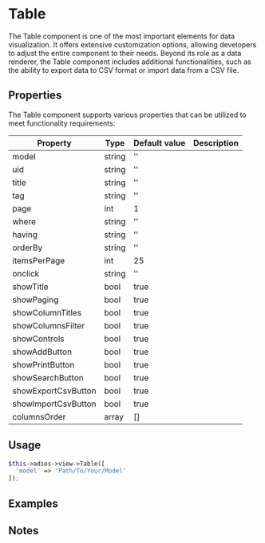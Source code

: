 # Table

The Table component is one of the most important elements for data visualization. It offers extensive customization options, allowing developers to adjust the entire component to their needs. Beyond its role as a data renderer, the Table component includes additional functionalities, such as the ability to export data to CSV format or import data from a CSV file.

## Properties

The Table component supports various properties that can be utilized to meet functionality requirements:

| Property            | Type   | Default value | Description |
|---------------------|--------|---------------|-------------|
| model               | string | ''            |             |
| uid                 | string | ''            |             |
| title               | string | ''            |             |
| tag                 | string | ''            |             |
| page                | int    | 1             |             |
| where               | string | ''            |             |
| having              | string | ''            |             |
| orderBy             | string | ''            |             |
| itemsPerPage        | int    | 25            |             |
| onclick             | string | ''            |             |
| showTitle           | bool   | true          |             |
| showPaging          | bool   | true          |             |
| showColumnTitles    | bool   | true          |             |
| showColumnsFilter   | bool   | true          |             |
| showControls        | bool   | true          |             |
| showAddButton       | bool   | true          |             |
| showPrintButton     | bool   | true          |             |
| showSearchButton    | bool   | true          |             |
| showExportCsvButton | bool   | true          |             |
| showImportCsvButton | bool   | true          |             |
| columnsOrder        | array  | []            |             |

## Usage

```php
$this->adios->view->Table([
  'model' => 'Path/To/Your/Model'
]);
```

## Examples

## Notes
